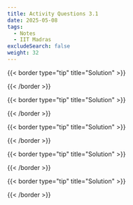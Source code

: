 ```yaml
---
title: Activity Questions 3.1
date: 2025-05-08
tags:
  - Notes 
  - IIT Madras
excludeSearch: false
weight: 32
---
```



{{< border type="tip" title="Solution" >}}

{{< /border >}}

{{< border type="tip" title="Solution" >}}

{{< /border >}}

{{< border type="tip" title="Solution" >}}

{{< /border >}}

{{< border type="tip" title="Solution" >}}

{{< /border >}}

{{< border type="tip" title="Solution" >}}

{{< /border >}}